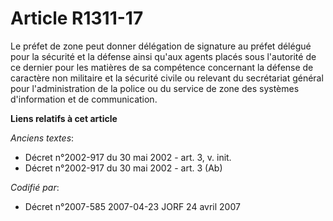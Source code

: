 # Article R1311-17

Le préfet de zone peut donner délégation de signature au préfet délégué pour la sécurité et la défense ainsi qu'aux agents
placés sous l'autorité de ce dernier pour les matières de sa compétence concernant la défense de caractère non militaire et
la sécurité civile ou relevant du secrétariat général pour l'administration de la police ou du service de zone des systèmes
d'information et de communication.

**Liens relatifs à cet article**

_Anciens textes_:

  - Décret n°2002-917 du 30 mai 2002 - art. 3, v. init.
  - Décret n°2002-917 du 30 mai 2002 - art. 3 (Ab)

_Codifié par_:

  - Décret n°2007-585 2007-04-23 JORF 24 avril 2007
